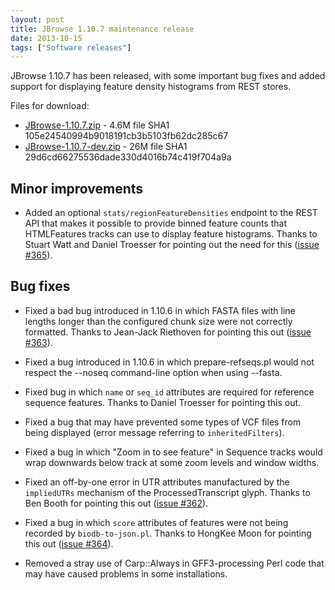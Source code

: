 ```yaml
---
layout: post
title: JBrowse 1.10.7 maintenance release
date: 2013-10-15
tags: ["Software releases"]
---
```


JBrowse 1.10.7 has been released, with some important bug fixes and added support for displaying feature density histograms from REST stores.

Files for download:

*   [JBrowse-1.10.7.zip](/wordpress/wp-content/plugins/download-monitor/download.php?id=75 "download JBrowse-1.10.7.zip") - 4.6M
file SHA1 105e24540994b9018191cb3b5103fb62dc285c67
*   [JBrowse-1.10.7-dev.zip](http://jbrowse.org/wordpress/wp-content/plugins/download-monitor/download.php?id=76 "download JBrowse-1.10.7-dev.zip") - 26M
file SHA1 29d6cd66275536dade330d4016b74c419f704a9a

## Minor improvements

*   Added an optional `stats/regionFeatureDensities` endpoint to the
REST API that makes it possible to provide binned feature counts
that HTMLFeatures tracks can use to display feature histograms.
Thanks to Stuart Watt and Daniel Troesser for pointing out the need
for this ([issue #365](https://github.com/gmod/jbrowse/issues/365)).

## Bug fixes

*   Fixed a bad bug introduced in 1.10.6 in which FASTA files with line
lengths longer than the configured chunk size were not correctly
formatted.  Thanks to Jean-Jack Riethoven for pointing this out
([issue #363](https://github.com/gmod/jbrowse/issues/363)).

*   Fixed a bug introduced in 1.10.6 in which prepare-refseqs.pl would
not respect the --noseq command-line option when using --fasta.

*   Fixed bug in which `name` or `seq_id` attributes are required for
reference sequence features.  Thanks to Daniel Troesser for
pointing this out.

*   Fixed a bug that may have prevented some types of VCF files from
being displayed (error message referring to `inheritedFilters`).

*   Fixed a bug in which "Zoom in to see feature" in Sequence tracks
would wrap downwards below track at some zoom levels and window
widths.

*   Fixed an off-by-one error in UTR attributes manufactured by the
`impliedUTRs` mechanism of the ProcessedTranscript glyph.  Thanks
to Ben Booth for pointing this out ([issue #362](https://github.com/gmod/jbrowse/issues/362)).

*   Fixed a bug in which `score` attributes of features were not being
recorded by `biodb-to-json.pl`.  Thanks to HongKee Moon for
pointing this out ([issue #364](https://github.com/gmod/jbrowse/issues/364)).

*   Removed a stray use of Carp::Always in GFF3-processing Perl code
that may have caused problems in some installations.